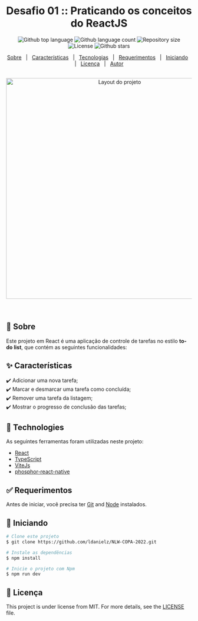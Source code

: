 
<h1 align="center">Desafio 01 :: Praticando os conceitos do ReactJS</h1>

<p align="center">
  <img alt="Github top language" src="https://img.shields.io/github/languages/top/ldanielz/ignite-desafio-01?color=56BEB8">
  <img alt="Github language count" src="https://img.shields.io/github/languages/count/ldanielz/ignite-desafio-01?color=56BEB8">
  <img alt="Repository size" src="https://img.shields.io/github/repo-size/ldanielz/ignite-desafio-01?color=56BEB8">
  <img alt="License" src="https://img.shields.io/github/license/ldanielz/ignite-desafio-01?color=56BEB8">
  <img alt="Github stars" src="https://img.shields.io/github/stars/ldanielz/ignite-desafio-01?color=56BEB8" />
</p>



<p align="center">
  <a href="#dart-about">Sobre</a> &#xa0; | &#xa0; 
  <a href="#sparkles-features">Características</a> &#xa0; | &#xa0;
  <a href="#rocket-technologies">Tecnologias</a> &#xa0; | &#xa0;
  <a href="#white_check_mark-requirements">Requerimentos</a> &#xa0; | &#xa0;
  <a href="#checkered_flag-starting">Iniciando</a> &#xa0; | &#xa0;
  <a href="#memo-license">Licença</a> &#xa0; | &#xa0;
  <a href="https://github.com/ldanielz" target="_blank">Autor</a>
</p>
<br>
<div align="center" id="top"> 
  <img width="600" src="https://github.com/ldanielz/ignite-desafio-01/blob/main/previewProjectFigma.png?raw=true" alt="Layout do projeto" />
  &#xa0;  
</div>

<br>

## :dart: Sobre ##

Este projeto em React é uma aplicação de controle de tarefas no estilo **to-do list**, que contém as seguintes funcionalidades:

## :sparkles: Características ##

:heavy_check_mark: Adicionar uma nova tarefa;\
:heavy_check_mark: Marcar e desmarcar uma tarefa como concluída;\
:heavy_check_mark: Remover uma tarefa da listagem;\
:heavy_check_mark: Mostrar o progresso de conclusão das tarefas;

## :rocket: Technologies ##

As seguintes ferramentas foram utilizadas neste projeto:
- [React](https://pt-br.reactjs.org/)
- [TypeScript](https://www.typescriptlang.org/)
- [ViteJs](https://vitejs.dev/)
- [phosphor-react-native](https://github.com/duongdev/phosphor-react-native#readme)

## :white_check_mark: Requerimentos ##
Antes de iniciar, você precisa ter [Git](https://git-scm.com) and [Node](https://nodejs.org/en/) instalados.

## :checkered_flag: Iniciando ##
```bash
# Clone este projeto
$ git clone https://github.com/ldanielz/NLW-COPA-2022.git

# Instale as dependências
$ npm install

# Inicie o projeto com Npm
$ npm run dev
```

## :memo: Licença ##

This project is under license from MIT. For more details, see the [LICENSE](LICENSE.md) file.